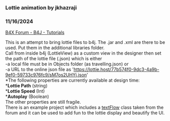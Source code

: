 ### Lottie animation by jkhazraji
### 11/16/2024
[B4X Forum - B4J - Tutorials](https://www.b4x.com/android/forum/threads/164151/)

This is an attempt to bring lottie files to b4j. The .jar and .xml are there to be used. Put them in the additional libraries folder.  
Call from inside b4j (LottieView) as a custom view in the designer then set the path of the lottie file (.json) which is either  
-a local file must be in Objects folder (as travelling.json) or  
-a URL to the online json file as '<https://lottie.host/77b574f0-9dc3-4a9b-9ef0-59733c976fc9/sM7os2UHYj.json>'  
\*The following properties are currently available at design time:  
\***Lottie Path** (string)  
\***Lottie Speed** (Int)  
\***Autoplay** (Boolean)  
The other properties are still fragile.  
There is an example project which includes a [textFlow](https://www.b4x.com/android/forum/threads/class-textflow-similar-to-b4a-b4i-richstring.61237/) class taken from the forum and it can be used to add fun to the lottie display and beautify the UI.
